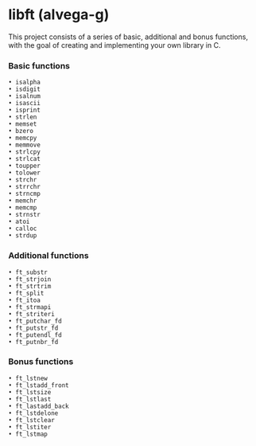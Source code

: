 # libft (alvega-g)

This project consists of a series of basic, additional and bonus functions, with the goal
of creating and implementing your own library in C.

### Basic functions
```
• isalpha
• isdigit
• isalnum
• isascii
• isprint
• strlen
• memset
• bzero
• memcpy
• memmove
• strlcpy
• strlcat
• toupper
• tolower
• strchr
• strrchr
• strncmp
• memchr
• memcmp
• strnstr
• atoi
• calloc
• strdup
```
### Additional functions
```
• ft_substr
• ft_strjoin
• ft_strtrim
• ft_split
• ft_itoa
• ft_strmapi
• ft_striteri
• ft_putchar_fd
• ft_putstr_fd
• ft_putendl_fd
• ft_putnbr_fd
```
### Bonus functions
```
• ft_lstnew
• ft_lstadd_front
• ft_lstsize
• ft_lstlast
• ft_lastadd_back
• ft_lstdelone
• ft_lstclear
• ft_lstiter
• ft_lstmap
```
